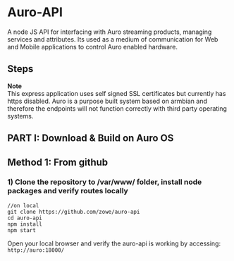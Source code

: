 # Auro-API

A node JS API for interfacing with Auro streaming products, managing services and attributes. Its used as a medium of communication for Web and Mobile applications to control Auro enabled hardware.

## Steps

**Note**  
This express application uses self signed SSL certificates but currently has https disabled. Auro is a purpose built system based on armbian and therefore the endpoints will not function correctly with third party operating systems.

## PART I: Download & Build on Auro OS

## Method 1: From github

### 1) Clone the repository to /var/www/ folder, install node packages and verify routes locally

```
//on local
git clone https://github.com/zowe/auro-api
cd auro-api
npm install
npm start
```

Open your local browser and verify the auro-api is working by accessing:  
`http://auro:18000/`
